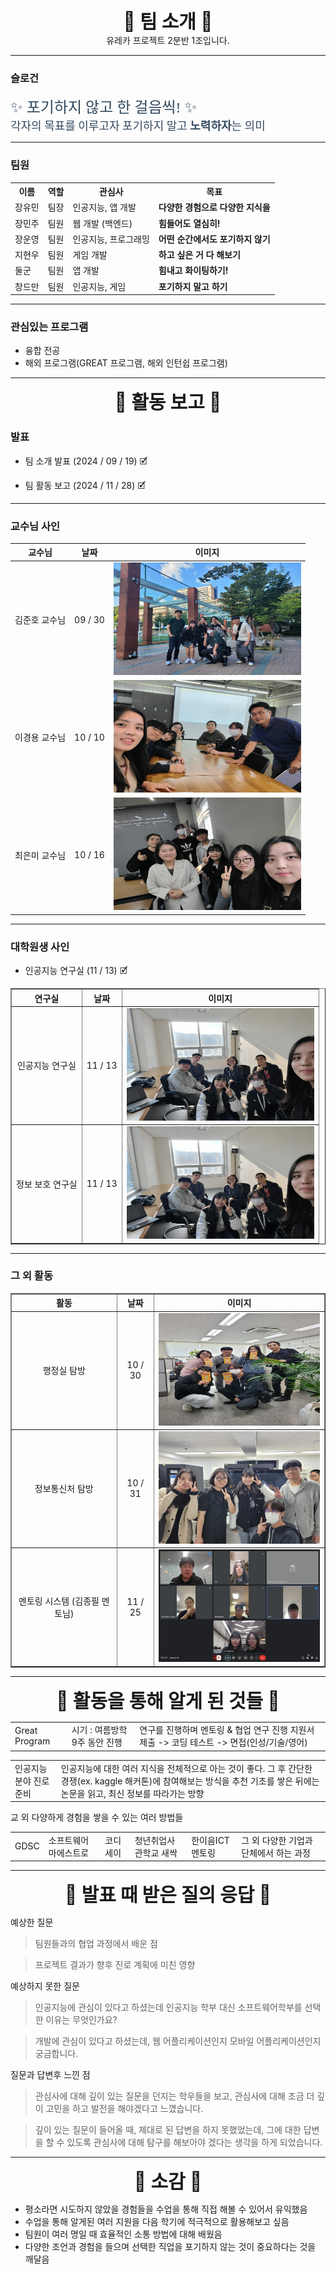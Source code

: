 <div align="center" style="font-size: 30px; font-weight: bold;">
💛 팀 소개 💛
</div>
<div align = "center">
유레카 프로젝트 2분반 1조입니다.
</div>


---

### 슬로건
<link href="https://fonts.googleapis.com/css2?family=Nanum+Pen+Script&display=swap" rel="stylesheet">

<div style="font-family: 'Nanum Pen Script', cursive; font-size: 24px; color: #34495e;">
✨ 포기하지 않고 한 걸음씩! ✨
</div>

<div style="font-family: 'Roboto', sans-serif; font-size: 18px; color: #34495e;">
각자의 목표를 이루고자 포기하지 말고 <strong>노력하자</strong>는 의미
</div>


---

### 팀원
<table>
  <tr>
    <th>이름</th>
    <th>역할</th>
    <th>관심사</th>
    <th>목표</th>
  </tr>
  <tr>
    <td>장유민</td>
    <td>팀장</td>
    <td>인공지능, 앱 개발</td>
    <td><strong>다양한 경험으로 다양한 지식을</strong></td>
  </tr>
  <tr>
    <td>장민주</td>
    <td>팀원</td>
    <td>웹 개발 (백엔드)</td>
    <td><strong>힘들어도 열심히!</strong></td>
  </tr>
  <tr>
    <td>장운영</td>
    <td>팀원</td>
    <td>인공지능, 프로그래밍</td>
    <td><strong>어떤 순간에서도 포기하지 않기</strong></td>
  </tr>
  <tr>
    <td>지현우</td>
    <td>팀원</td>
    <td>게임 개발</td>
    <td><strong>하고 싶은 거 다 해보기</strong></td>
  </tr>
  <tr>
    <td>둘군</td>
    <td>팀원</td>
    <td>앱 개발</td>
    <td><strong>힘내고 화이팅하기!</strong></td>
  </tr>
  <tr>
    <td>창드만</td>
    <td>팀원</td>
    <td>인공지능, 게임</td>
    <td><strong>포기하지 말고 하기</strong></td>
  </tr>
</table>
 

---

### 관심있는 프로그램
- 융합 전공
- 해외 프로그램(GREAT 프로그램, 해외 인턴쉽 프로그램)

---

<div align="center" style="font-size: 30px; font-weight: bold;">
💛 활동 보고 💛
</div>

### 발표

- 팀 소개 발표 (2024 / 09 / 19) 🗹

- 팀 활동 보고 (2024 / 11 / 28) 🗹 

---

### 교수님 사인
<table>
  <thead>
            <tr>
                <th>교수님</th>
                <th>날짜</th>
                <th>이미지</th>
            </tr>
        </thead>
        <tbody>
            <tr>
                <td>김준호 교수님</td>
                <td>09 / 30</td>
                <td>
                    <img src="https://github.com/kookmin-sw-eureka/eureka-2024-201/blob/main/KakaoTalk_20241125_125835168_06.jpg" 
                         alt="lab_ai" width="300" height="180"/>
                </td>
            </tr>
            <tr>
                <td>이경용 교수님</td>
                <td>10 / 10</td>
                <td>
                    <img src="https://github.com/kookmin-sw-eureka/eureka-2024-201/blob/main/KakaoTalk_20241125_125835168_07.jpg" 
                         alt="이경용 교수님" width="300" height="180"/>
                </td>
            </tr>
            <tr>
                <td>최은미 교수님</td>
                <td>10 / 16</td>
                <td>
                    <img src="https://github.com/kookmin-sw-eureka/eureka-2024-201/blob/main/KakaoTalk_20241125_125835168_04.jpg" 
                         alt="최은미 교수님" width="300" height="180"/>
                </td>
            </tr>
        </tbody>
    </table>
    
---

### 대학원생 사인
- 인공지능 연구실 (11 / 13) 🗹
<table border="1" style="border-collapse: collapse; width: 100%; text-align: center;">
        <thead>
            <tr>
                <th>연구실</th>
                <th>날짜</th>
                <th>이미지</th>
            </tr>
        </thead>
        <tbody>
            <tr>
                <td>인공지능 연구실</td>
                <td>11 / 13</td>
                <td>
                    <img src="https://github.com/kookmin-sw-eureka/eureka-2024-201/blob/main/KakaoTalk_20241125_125835168.jpg?raw=true" 
                         alt="lab_ai" width="300" height="180"/>
                </td>
            </tr>
            <tr>
                <td>정보 보호 연구실</td>
                <td>11 / 13</td>
                <td>
                    <img src="https://github.com/kookmin-sw-eureka/eureka-2024-201/blob/main/KakaoTalk_20241125_125835168.jpg" 
                         alt="lab_info" width="300" height="180"/>
                </td>
            </tr>
        </tbody>
    </table>
    
---

### 그 외 활동

<table border="1" style="border-collapse: collapse; width: 100%; text-align: center;">
        <thead>
            <tr>
                <th>활동</th>
                <th>날짜</th>
                <th>이미지</th>
            </tr>
        </thead>
        <tbody>
            <tr>
                <td>행정실 탐방</td>
                <td>10 / 30</td>
                <td>
                    <img src="https://github.com/kookmin-sw-eureka/eureka-2024-201/blob/main/KakaoTalk_20241125_125835168_03.jpg" 
                         alt="행정실" width="300" height="180"/>
                </td>
            </tr>
            <tr>
                <td>정보통신처 탐방</td>
                <td>10 / 31</td>
                <td>
                    <img src="https://github.com/kookmin-sw-eureka/eureka-2024-201/blob/main/KakaoTalk_20241125_125835168_02.jpg" 
                         alt="정보통신처" width="300" height="180"/>
                </td>
            </tr>
            <tr>
                <td>멘토링 시스템 (김종필 멘토님)</td>
                <td>11 / 25</td>
                <td>
                    <img src="https://github.com/kookmin-sw-eureka/eureka-2024-201/blob/main/KakaoTalk_20241125_190356256.png" 
                         alt="mentoring" width="300" height="180"/>
                </td>
            </tr>
        </tbody>
    </table>
    
---

<div align="center" style="font-size: 30px; font-weight: bold;">
💛 활동을 통해 알게 된 것들 💛
</div>

<table>
  <tr>
    <td>Great Program</td>
    <td>시기 : 여름방학 9주 동안 진행</td>
    <td>연구를 진행하며 멘토링 & 협업 연구 진행
    지원서 제출 -> 코딩 테스트 -> 면접(인성/기술/영어)</td>
  </tr>
</table>

<table>
  <tr>
    <td>인공지능 분야 진로 준비</td>
    <td>인공지능에 대한 여러 지식을 전체적으로 아는 것이 좋다.
    그 후 간단한 경쟁(ex. kaggle 해커톤)에 참여해보는 방식을 추천
    기초를 쌓은 뒤에는 논문을 읽고, 최신 정보를 따라가는 방향</td>
  </tr>
</table>

교 외 다양하게 경험을 쌓을 수 있는 여러 방법들
<table>
  <tr>
    <td>GDSC</td>
    <td>소프트웨어 마에스트로</td>
    <td>코디세이</td>
    <td>청년취업사관학교 새싹</td>
    <td>한이음ICT 멘토링</td>
    <td>그 외 다양한 기업과 단체에서 하는 과정</td>
  </tr>
</table>

---

<div align="center" style="font-size: 30px; font-weight: bold;">
💛 발표 때 받은 질의 응답 💛
</div>

예상한 질문
> 팀원들과의 협업 과정에서 배운 점

> 프로젝트 결과가 향후 진로 계획에 미친 영향

예상하지 못한 질문
> 인공지능에 관심이 있다고 하셨는데 인공지능 학부 대신 소프트웨어학부를 선택한 이유는 무엇인가요?

> 개발에 관심이 있다고 하셨는데, 웹 어플리케이션인지 모바일 어플리케이션인지 궁금합니다.

질문과 답변후 느낀 점
> 관심사에 대해 깊이 있는 질문을 던지는 학우들을 보고, 관심사에 대해 조금 더 깊이 고민을 하고 발전을 해야겠다고 느꼈습니다.

> 깊이 있는 질문이 들어올 때, 제대로 된 답변을 하지 못했었는데, 그에 대한 답변을 할 수 있도록 관심사에 대해 탐구를 해보아야 겠다는 생각을 하게 되었습니다.

---

<div align="center" style="font-size: 30px; font-weight: bold;">
💛 소감 💛
</div>

- 평소라면 시도하지 않았을 경험들을 수업을 통해 직접 해볼 수 있어서 유익했음
- 수업을 통해 알게된 여러 지원을 다음 학기에 적극적으로 활용해보고 싶음
- 팀원이 여러 명일 때 효율적인 소통 방법에 대해 배웠음
- 다양한 조언과 경험을 들으며 선택한 직업을 포기하지 않는 것이 중요하다는 것을 깨달음

